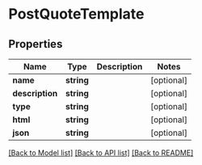 # PostQuoteTemplate

## Properties

 Name            | Type       | Description | Notes      
-----------------|------------|-------------|------------
 **name**        | **string** |             | [optional] 
 **description** | **string** |             | [optional] 
 **type**        | **string** |             | [optional] 
 **html**        | **string** |             | [optional] 
 **json**        | **string** |             | [optional] 

[[Back to Model list]](../README.md#documentation-for-models) [[Back to API list]](../README.md#documentation-for-api-endpoints) [[Back to README]](../README.md)


